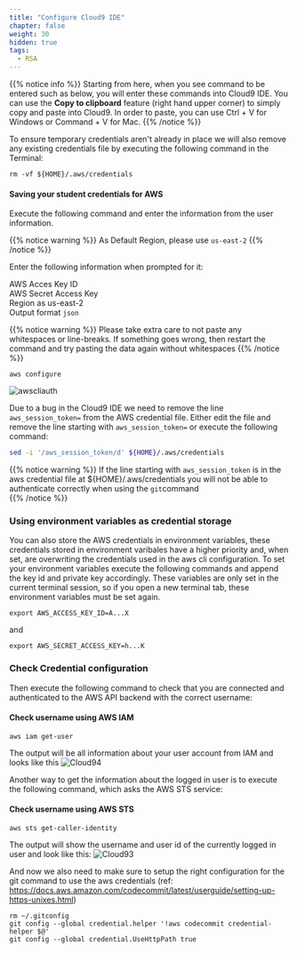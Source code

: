 ```yaml
---
title: "Configure Cloud9 IDE"
chapter: false
weight: 30
hidden: true
tags:
  - RSA
---
```


{{% notice info %}}
Starting from here, when you see command to be entered such as below, you will enter these commands into Cloud9 IDE. You can use the **Copy to clipboard** feature (right hand upper corner) to simply copy and paste into Cloud9. In order to paste, you can use Ctrl + V for Windows or Command + V for Mac.
{{% /notice %}}

To ensure temporary credentials aren't already in place we will also remove
any existing credentials file by executing the following command in the Terminal:
```
rm -vf ${HOME}/.aws/credentials
```

#### Saving your student credentials for AWS
Execute the following command and enter the information from the user information.

{{% notice warning %}}
As Default Region, please use `us-east-2`
{{% /notice %}}
 
Enter the following information when prompted for it:

AWS Acces Key ID <br>
AWS Secret Access Key <br>
Region as us-east-2 <br>
Output format `json` <br>

{{% notice warning %}}
Please take extra care to not paste any whitespaces or line-breaks. If something goes wrong, then restart the command and try pasting the data again without whitespaces 
{{% /notice %}}

```
aws configure
```


![awscliauth](/images/mfe/awscliauth.jpg?classes=border,shadow)

Due to a bug in the Cloud9 IDE we need to remove the line `aws_session_token=` from the AWS credential file. Either edit the file and remove the line starting with `aws_session_token=` or execute the following command:
```bash
sed -i '/aws_session_token/d' ${HOME}/.aws/credentials

```
{{% notice warning %}}
If the line starting with `aws_session_token` is in the aws credential file at ${HOME}/.aws/credentials you will not be able to authenticate correctly when using the `git`command   
{{% /notice %}}


### Using environment variables as credential storage
You can also store the AWS credentials in environment variables, these credentials stored in environment varibales have a higher priority and, when set, are overwriting the credentials used in the aws cli configuration.
To set your environment variables execute the following commands and append the key id and private key accordingly. These variables are only set in the current terminal session, so if you open a new terminal tab, these environment variables must be set again.

```
export AWS_ACCESS_KEY_ID=A...X
```

and

```
export AWS_SECRET_ACCESS_KEY=h...K
```

### Check Credential configuration

Then execute the following command to check that you are connected and authenticated to the AWS API backend with the correct username:

#### Check username using AWS IAM
```
aws iam get-user

```
The output will be all information about your user account from IAM and looks like this
![Cloud94](/images/mfe/cloud9_4.jpg?classes=border,shadow)

Another way to get the information about the logged in user is to execute the following command, which asks the AWS STS service:

#### Check username using AWS STS
```
aws sts get-caller-identity

```

The output will show the username and user id of the currently logged in user and look like this:
![Cloud93](/images/mfe/cloud9_3.jpg?classes=border,shadow)


And now we also need to make sure to setup the right configuration for the git command to use the aws credentials (ref: https://docs.aws.amazon.com/codecommit/latest/userguide/setting-up-https-unixes.html)

```
rm ~/.gitconfig
git config --global credential.helper '!aws codecommit credential-helper $@'
git config --global credential.UseHttpPath true

```

